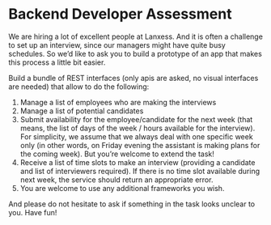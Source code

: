# Backend Developer Assessment

We are hiring a lot of excellent people at Lanxess. And it is often a challenge to set up an interview, since our managers might have quite busy schedules. So we’d like to ask you to build a prototype of an app that makes this process a little bit easier.

Build a bundle of REST interfaces (only apis are asked, no visual interfaces are needed) that allow to do the following:

  1. Manage a list of employees who are making the interviews
  1. Manage a list of potential candidates
  1. Submit availability for the employee/candidate for the next week (that means, the list of
    days of the week / hours available for the interview). For simplicity, we assume that we always deal with one specific week only (in other words, on Friday evening the assistant is making plans for the coming week). But you’re welcome to extend the task!
  1. Receive a list of time slots to make an interview (providing a candidate and list of interviewers required). If there is no time slot available during next week, the service should return an appropriate error.
  1. You are welcome to use any additional frameworks you wish.

  And please do not hesitate to ask if something in the task looks unclear to you. Have fun!
